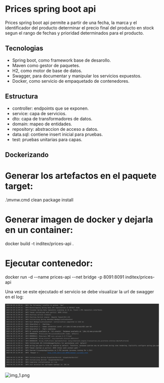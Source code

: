 # Prices spring boot api

Prices spring boot api permite a partir de una fecha, la marca y el identificador del producto determinar el precio final 
del producto en stock segun el rango de fechas y prioridad determinados para el producto.

## Tecnologias

- Spring boot, como framework base de desarollo.
- Maven como gestor de paquetes.
- H2, como motor de base de datos.
- Swagger, para documentar y manipular los servicios expuestos.
- Docker, como servicio de empaquetado de contenedores.

## Estructura

- controller: endpoints que se exponen.
- service: capa de servicios.
- dto: capa de transformadores de datos.
- domain: mapeo de entidades. 
- repository: abstraccion de acceso a datos.
- data.sql: contiene insert inicial para pruebas.
- test: pruebas unitarias para capas.

## Dockerizando

# Generar los artefactos en el paquete target:

.\mvnw.cmd clean package install

# Generar imagen de docker y dejarla en un container:

docker build -t inditex/prices-api .

# Ejecutar contenedor:

docker run -d  --name prices-api  --net bridge  -p 8091:8091  inditex/prices-api

Una vez se este ejecutado el servicio se debe visualizar la url de swagger en el log:

![img.png](documents/log.png)

![img_1.png](documents/swagger.png)